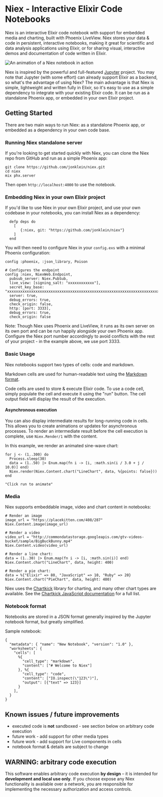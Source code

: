 # Niex - Interactive Elixir Code Notebooks

Niex is an interactive Elixir code notebook with support for embedded media and 
charting, built with Phoenix LiveView.  Niex stores your data & code in persistent, interactive notebooks, making it great for scientific and 
data analysis applications using Elixir, or for sharing visual, interactive demos and documentation of code
written in Elixir. 

![An animation of a Niex notebook  in action](https://github.com/jonklein/niex/blob/master/sample_notebooks/demo.gif?raw=true)

Niex is inspired by the powerful and full-featured [Jupyter](https://jupyter.org/) project. You may note that Jupyter 
(with some effort) can already support Elixir as a backend, so what's the advantage of using 
Niex?  The main advantage is that Niex is simple, lightweight and written fully in Elixir, so it's easy to use as a simple 
dependency to integrate with your existing Elixir code.  It can be run as a standalone
Phoenix app, or embedded in your own Elixir project. 

## Getting Started

There are two main ways to run Niex: as a standalone Phoenix app, or embedded as a dependency in your own code base. 

### Running Niex standalone server

If you're looking to get started quickly with Niex, you can clone the Niex repo from GitHub and run as a simple 
Phoenix app:

```
git clone https://github.com/jonklein/niex.git
cd niex
mix phx.server
```

Then open `http://localhost:4000` to use the notebook.

### Embedding Niex in your own Elixir project

If you'd like to use Niex in your own Elixir project, and use your own codebase in your notebooks, you can install 
Niex as a dependency:

```
  defp deps do
    [
       {:niex, git: "https://github.com/jonklein/niex"}
    ]
  end
```

You will then need to configure Niex in your `config.exs` with a minimal Phoenix configuration:

```
config :phoenix, :json_library, Poison

# Configures the endpoint
config :niex, NiexWeb.Endpoint,
  pubsub_server: Niex.PubSub,
  live_view: [signing_salt: "xxxxxxxxxxxx"],
  secret_key_base: "xxxxxxxxxxxxxxxxxxxxxxxxxxxxxxxxxxxxxxxxxxxxxxxxxxxxxxxxxxxxxxxxxxxxxxxxxxxxxxxxxxxx",
  server: true,
  debug_errors: true,
  check_origin: false,
  http: [port: 3333],
  debug_errors: true,
  check_origin: false
```

Note: Though Niex uses Phoenix and LiveView, it runs as its own server on its own port and can be run happily alongside
your own Phoenix app.  Configure the Niex port number accordingly to avoid conflicts with the rest of your 
project - in the example above, we use port 3333. 

### Basic Usage

Niex notebooks support two types of cells: code and markdown.

Markdown cells are used for human-readable text using the [Markdown format](https://www.markdownguide.org/basic-syntax/).

Code cells are used to store & execute Elixir code.  To use a code cell, simply populate the cell and execute it using 
the "run" button.  The cell output field will display the result of the execution.


#### Asynchronous execution

You can also display intermediate results for long-running code in cells.  This allows you
to create animations or updates for asynchronous processes.  To render an intermediate result
before the cell execution is complete, use `Niex.Render/1` with the content.

In this example, we render an animated sine-wave chart:

```
for j <- (1..300) do
  Process.sleep(30)
  data = (1..50) |> Enum.map(fn i -> [i, :math.sin(i / 3.0 + j / 10.0)] end)
  Niex.render(Niex.Content.chart("LineChart", data, %{points: false}))
end

"Click run to animate"
``` 

### Media

Niex supports embeddable image, video and chart content in notebooks:

```
# Render an image
image_url = "https://placekitten.com/408/287"
Niex.Content.image(image_url)

# Render a video
video_url = "http://commondatastorage.googleapis.com/gtv-videos-bucket/sample/BigBuckBunny.mp4"
Niex.Content.video(video_url)

# Render a line chart: 
data = (1..30) |> Enum.map(fn i -> [i, :math.sin(i)] end)
Niex.Content.chart("LineChart", data, height: 400)

# Render a pie chart: 
data = %{"Elixir" => 80, "JavaScript" => 10, "Ruby" => 20}
Niex.Content.chart("PieChart", data, height: 400)
```

Niex uses the [Chartkick](https://chartkick.com) library for charting, and many other 
chart types are available.  See the [Chartkick JavaScript documentation](https://github.com/ankane/chartkick.js) for 
a full list.

### Notebook format

Notebooks are stored in a JSON format generally inspired by the Jupyter notebook format, but greatly simplified.  

Sample notebook:

```
{
  "metadata": { "name": "New Notebook", "version": "1.0" },
  "worksheets": {
    "cells": [
      %{
        "cell_type": "markdown",
        "content": ["# Welcome to Niex"]
      }, %{
        "cell_type": "code",
        "content": ["IO.inspect(\"123\")"],
        "output": [{"text" => 123}]
      }
    ],
  } 
}

```

## Known issues / future improvements 

- executed code is **not** sandboxed - see section below on arbitrary code execution
- future work - add support for other media types
- future work - add support for Live components in cells
- notebook format & details are subject to change

## WARNING: arbitrary code execution

This software enables arbitrary code execution **by design** – it is intended for **development and local use only**.  If you
choose expose any Niex functionality is available over a network, you are responsible for
implementing the necessary authorization and access controls. 

